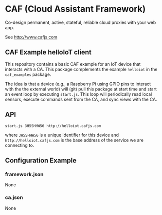 # CAF (Cloud Assistant Framework)

Co-design permanent, active, stateful, reliable cloud proxies with your web app.

See http://www.cafjs.com 

## CAF Example helloIoT client

This repository contains a basic CAF example for an IoT device that interacts with a CA. This package complements the example `helloiot` in the `caf_examples` package. 

The idea is that a device (e.g., a Raspberry Pi using GPIO pins to interact with the the external world) will (git) pull this package at start time and  start an event loop by executing `start.js`. This loop will periodically read local sensors, execute commands sent from the CA, and sync views with the CA. 

## API

    start.js 3H5SHHW56 http://helloiot.cafjs.com 
    
where `3H5SHHW56` is a unique identifier for this device and `http://helloiot.cafjs.com` is the base address of the service we are connecting to.

 
## Configuration Example

### framework.json

None

### ca.json

None
  
    
        
            
 
